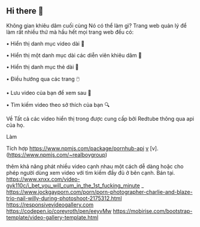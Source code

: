 ## Hi there 👋

<!--

**Here are some ideas to get you started:**

🙋‍♀️ A short introduction - what is your organization all about?
🌈 Contribution guidelines - how can the community get involved?
👩‍💻 Useful resources - where can the community find your docs? Is there anything else the community should know?
🍿 Fun facts - what does your team eat for breakfast?
🧙 Remember, you can do mighty things with the power of [Markdown](https://docs.github.com/github/writing-on-github/getting-started-with-writing-and-formatting-on-github/basic-writing-and-formatting-syntax)
-->
Không gian khiêu dâm cuối cùng
Nó có thể làm gì?
Trang web quản lý để làm rất nhiều thứ mà hầu hết mọi trang web đều có:

• Hiển thị danh mục video dài 📒

• Hiển thị một danh mục dài các diễn viên khiêu dâm 💋

• Hiển thị danh mục thẻ dài 📑

• Điều hướng qua các trang 🖱️

• Lưu video của bạn để xem sau 💾

• Tìm kiếm video theo sở thích của bạn 🔍

Về
Tất cả các video hiển thị trong được cung cấp bởi Redtube thông qua api của họ.

Làm

Tích hợp https://www.npmjs.com/package/pornhub-api 
[v](https://hoangquackers.statuspage.io/)
[v].(https://www.npmjs.com/~realboygroup)

thêm khả năng phát nhiều video cạnh nhau một cách dễ dàng hoặc cho phép người dùng xem video với tìm kiếm đầy đủ ở bên cạnh.
Bán tại. https://www.xnxx.com/video-gyk110c/i_bet_you_will_cum_in_the_1st_fucking_minute _
https://www.jockgayporn.com/porn/porn-photographer-charlie-and-blaze-trio-nail-willy-during-photoshoot-2175312.html
https://responsivevideogallery.com
https://codepen.io/coreyroth/pen/eeyvMw
https://mobirise.com/bootstrap-template/video-gallery-template.html
